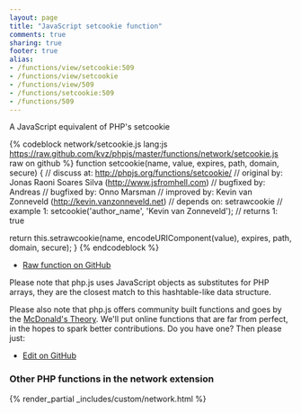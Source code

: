 ```yaml
---
layout: page
title: "JavaScript setcookie function"
comments: true
sharing: true
footer: true
alias:
- /functions/view/setcookie:509
- /functions/view/setcookie
- /functions/view/509
- /functions/setcookie:509
- /functions/509
---
```

<!-- Generated by Rakefile:build -->
A JavaScript equivalent of PHP's setcookie

{% codeblock network/setcookie.js lang:js https://raw.github.com/kvz/phpjs/master/functions/network/setcookie.js raw on github %}
function setcookie(name, value, expires, path, domain, secure) {
  //  discuss at: http://phpjs.org/functions/setcookie/
  // original by: Jonas Raoni Soares Silva (http://www.jsfromhell.com)
  // bugfixed by: Andreas
  // bugfixed by: Onno Marsman
  // improved by: Kevin van Zonneveld (http://kevin.vanzonneveld.net)
  //  depends on: setrawcookie
  //   example 1: setcookie('author_name', 'Kevin van Zonneveld');
  //   returns 1: true

  return this.setrawcookie(name, encodeURIComponent(value), expires, path, domain, secure);
}
{% endcodeblock %}

 - [Raw function on GitHub](https://github.com/kvz/phpjs/blob/master/functions/network/setcookie.js)

Please note that php.js uses JavaScript objects as substitutes for PHP arrays, they are 
the closest match to this hashtable-like data structure. 

Please also note that php.js offers community built functions and goes by the 
[McDonald's Theory](https://medium.com/what-i-learned-building/9216e1c9da7d). We'll put online 
functions that are far from perfect, in the hopes to spark better contributions. 
Do you have one? Then please just: 

 - [Edit on GitHub](https://github.com/kvz/phpjs/edit/master/functions/network/setcookie.js)


### Other PHP functions in the network extension
{% render_partial _includes/custom/network.html %}
